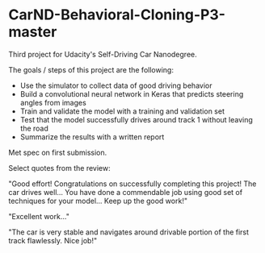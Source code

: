 # CarND-Behavioral-Cloning-P3-master
Third project for Udacity's Self-Driving Car Nanodegree.

The goals / steps of this project are the following:
- Use the simulator to collect data of good driving behavior
- Build a convolutional neural network in Keras that predicts steering angles from images
- Train and validate the model with a training and validation set
- Test that the model successfully drives around track 1 without leaving the road
- Summarize the results with a written report

Met spec on first submission.

Select quotes from the review:

"Good effort! Congratulations on successfully completing this project! The car drives well... You have done a commendable job using good set of techniques for your model... Keep up the good work!"

"Excellent work..."

"The car is very stable and navigates around drivable portion of the first track flawlessly. Nice job!"

